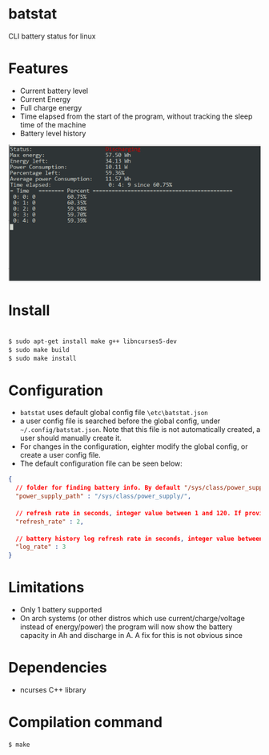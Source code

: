 # batstat
CLI battery status for linux

# Features
* Current battery level
* Current Energy
* Full charge energy
* Time elapsed from the start of the program, without tracking the sleep time of the machine
* Battery level history

![Screenshot from application](example.png)

# Install
```sh

$ sudo apt-get install make g++ libncurses5-dev
$ sudo make build
$ sudo make install

```

# Configuration
* `batstat` uses default global config file `\etc\batstat.json`
* a user config file is searched before the global config, under `~/.config/batstat.json`. 
Note that this file is not automatically created, a user should manually create it.
* For changes in the configuration, eighter modify the global config, or create a user config file.
* The default configuration file can be seen below:
```json
{
  // folder for finding battery info. By default "/sys/class/power_supply/"
  "power_supply_path" : "/sys/class/power_supply/",
  
  // refresh rate in seconds, integer value between 1 and 120. If provided value is not valid, 3, is used by default
  "refresh_rate" : 2,

  // battery history log refresh rate in seconds, integer value between 1 and 120. If provided value is not valid, 20, is used by default
  "log_rate" : 3
}
```

# Limitations
* Only 1 battery supported
* On arch systems (or other distros which use current/charge/voltage instead of energy/power) the program will now show the battery capacity in Ah and discharge in A. A fix for this is not obvious since 

# Dependencies
* ncurses C++ library

# Compilation command
```sh
$ make
```
